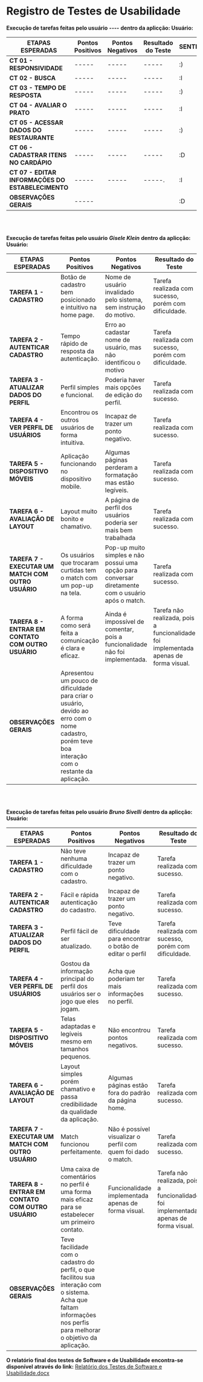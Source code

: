 # Registro de Testes de Usabilidade

**Execução de tarefas feitas pelo usuário** ***----*** **dentro da aplicção: Usuário:**

| **ETAPAS ESPERADAS** | **Pontos Positivos** | **Pontos Negativos** | **Resultado do Teste** | **SENTIMENTO** |
|        ---      	 |         ---    	|       -----     	|        ----       |    -----     | 
| **CT 01 - RESPONSIVIDADE**     |    -----    | ----- |   ----- |    :)   |        
| **CT 02 - BUSCA**  | -----  | -----   |  ----- |    :I   |  
| **CT 03 - TEMPO DE RESPOSTA** | ----- |-----  | -----|     :)   |     
| **CT 04 - AVALIAR O PRATO** | -----  | ----- | ----- | :I |         
| **CT 05 - ACESSAR DADOS DO RESTAURANTE**    | -----| ----- | ----- |  :) |         
| **CT 06 - CADASTRAR ITENS NO CARDÁPIO**    | ----- | ----- | ----- |   :D |          
| **CT 07 - EDITAR INFORMAÇÕES DO ESTABELECIMENTO**  | ----- | -----  |   -----. |    :I |                
|**OBSERVAÇÕES GERAIS**   | -----  |     |      | :D  |  
       
<br />
<br />       
       
**Execução de tarefas feitas pelo usuário** ***Gisele Klein*** **dentro da aplicção: Usuário:**
       
| **ETAPAS ESPERADAS** | **Pontos Positivos** | **Pontos Negativos** | **Resultado do Teste** | **SENTIMENTO** |
|        ---      	 |         ---    	|       -----     	|        ----       |    -----     | 
| **TAREFA 1 - CADASTRO**     | Botão de cadastro bem posicionado e intuitivo na home page.  | Nome de usuário invalidado pelo sistema, sem instrução do motivo. |  Tarefa realizada com sucesso, porém com dificuldade. |   :I |        
| **TAREFA 2 - AUTENTICAR CADASTRO**  | Tempo rápido de resposta da autenticação.   |Erro ao cadastar nome de usuário, mas não identificou o motivo | Tarefa realizada com sucesso, porém com dificuldade. |    :(  |  
| **TAREFA 3 - ATUALIZAR DADOS DO PERFIL** | Perfil simples e funcional.  | Poderia haver mais opções de edição do perfil.    |  Tarefa realizada com sucesso. |   :) |     
| **TAREFA 4 - VER PERFIL DE USUÁRIOS** | Encontrou os outros usuários de forma intuitiva.  | Incapaz de trazer um ponto negativo.| Tarefa realizada com sucesso. |  :) |         
| **TAREFA 5 - DISPOSITIVO MÓVEIS**    | Aplicação funcionando no dispositivo mobile.  | Algumas páginas perderam a formatação mas estão legíveis. | Tarefa realizada com sucesso. |  :) |         
| **TAREFA 6 - AVALIAÇÃO DE LAYOUT**    | Layout muito bonito e chamativo.  | A página de perfil dos usuários poderia ser mais bem trabalhada  |  Tarefa realizada com sucesso. |   :) |          
| **TAREFA 7 - EXECUTAR UM MATCH COM OUTRO USUÁRIO**  | Os usuários que trocaram curtidas tem o match com um pop-up na tela.   | Pop-up muito simples e não possui uma opção para conversar diretamente com o usuário após o match.     |   Tarefa realizada com sucesso. |          :I  |          
| **TAREFA 8 - ENTRAR EM CONTATO COM OUTRO USUÁRIO**    | A forma como será feita a comunicação é clara e eficaz.   |Ainda é impossível de comentar, pois a funcionalidade não foi implementada.   |  Tarefa não realizada, pois a funcionalidade foi implementada apenas de forma visual. |  :X |          
|**OBSERVAÇÕES GERAIS**   | Apresentou um pouco de dificuldade para criar o usuário, devido ao erro com o nome cadastro, porém teve boa interação com o restante da aplicação. |     |     | :) |   

<br />
<br />

**Execução de tarefas feitas pelo usuário** ***Bruno Sivelli*** **dentro da aplicção: Usuário:**

| **ETAPAS ESPERADAS** | **Pontos Positivos** | **Pontos Negativos** | **Resultado do Teste** | **SENTIMENTO** |
|        ---      	 |         ---    	|       -----     	|        ----       |    -----     | 
| **TAREFA 1 - CADASTRO**     |    Não teve nenhuma dificuldade com o cadastro.     |   Incapaz de trazer um ponto negativo. |   Tarefa realizada com sucesso. |    :D |        
| **TAREFA 2 - AUTENTICAR CADASTRO**  | Fácil e rápida autenticação do cadastro.    | Incapaz de trazer um ponto negativo. | Tarefa realizada com sucesso. |   :D |  
| **TAREFA 3 - ATUALIZAR DADOS DO PERFIL** | Perfil fácil de ser atualizado.   | Teve dificuldade para encontrar o botão de editar o perfil |  Tarefa realizada com sucesso, porém com dificuldade. |   :I |     
| **TAREFA 4 - VER PERFIL DE USUÁRIOS** | Gostou da informação principal do perfil dos usuários ser o jogo que eles jogam.    | Acha que poderiam ter mais informações no perfil.   |  Tarefa realizada com sucesso. |  :) |         
| **TAREFA 5 - DISPOSITIVO MÓVEIS**    | Telas adaptadas e legíveis mesmo em tamanhos pequenos.    | Não encontrou pontos negativos. |  Tarefa realizada com sucesso. |   :D |         
| **TAREFA 6 - AVALIAÇÃO DE LAYOUT**    | Layout simples porém chamativo e passa credibilidade da qualidade da aplicação.   | Algumas páginas estão fora do padrão da página home.   | Tarefa realizada com sucesso. |  :) |          
| **TAREFA 7 - EXECUTAR UM MATCH COM OUTRO USUÁRIO**  | Match funcionou perfeitamente.  | Não é possível visualizar o perfil com quem foi dado o match.     |  Tarefa realizada com sucesso. |  :I |          
| **TAREFA 8 - ENTRAR EM CONTATO COM OUTRO USUÁRIO**    | Uma caixa de comentários no perfil é uma forma mais eficaz para se estabelecer um primeiro contato.     | Funcionalidade implementada apenas de forma visual.   |  Tarefa não realizada, pois a funcionalidade foi implementada apenas de forma visual. |  :X |          
|**OBSERVAÇÕES GERAIS**   | Teve facilidade com  o cadastro do perfil, o que facilitou sua interação com o sistema. Acha que faltam informações nos perfis para melhorar o objetivo da aplicação.  |      |     | :D  | 



**O relatório final dos testes de Software e de Usabilidade encontra-se disponível através do link:** [Relatório dos Testes de Software e Usabilidade.docx](https://github.com/ICEI-PUC-Minas-PMV-ADS/pmv-ads-2022-2-e2-proj-int-t3-e-friender/files/10198962/Relatorio.dos.Testes.de.Software.e.Usabilidade.docx)
